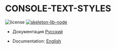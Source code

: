 # CONSOLE-TEXT-STYLES

![license] [![skeleton-lib-node]](https://github.com/ManushovRodion/skeleton-lib-node)

[license]: https://img.shields.io/badge/license-MIT-green?style=for-the-badge
[skeleton-lib-node]: https://img.shields.io/badge/created%20on%20the%20basis-%20skeleton--lib--node-blue.svg?style=for-the-badge

- Документация [Русский](./docs/README-RU.md)

- Documentation: [English](./docs/README-EN.md)
